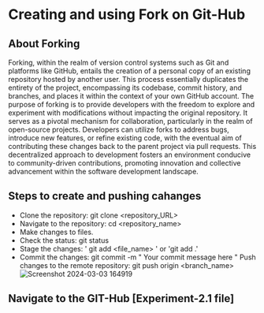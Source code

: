 # Creating and using Fork on Git-Hub
## About Forking 
Forking, within the realm of version control systems such as Git and platforms like GitHub, entails the creation of a personal copy of an existing repository hosted by another user. This process essentially duplicates the entirety of the project, encompassing its codebase, commit history, and branches, and places it within the context of your own GitHub account. The purpose of forking is to provide developers with the freedom to explore and experiment with modifications without impacting the original repository. It serves as a pivotal mechanism for collaboration, particularly in the realm of open-source projects. Developers can utilize forks to address bugs, introduce new features, or refine existing code, with the eventual aim of contributing these changes back to the parent project via pull requests. This decentralized approach to development fosters an environment conducive to community-driven contributions, promoting innovation and collective advancement within the software development landscape.
## Steps to create and pushing cahanges 
- Clone the repository: git clone <repository_URL>
- Navigate to the repository: cd <repository_name>
- Make changes to files.
- Check the status: git status
- Stage the changes: ' git add <file_name> ' or 'git add .'
- Commit the changes: git commit -m " Your commit message here "
Push changes to the remote repository: git push origin <branch_name><br>
![Screenshot 2024-03-03 164919](https://github.com/Sushantjha1236/Semster-4_Practicals/assets/113833084/569f46b4-3bd6-434c-a411-0f8d3c1082d6)
## Navigate to the GIT-Hub [Experiment-2.1 file]
